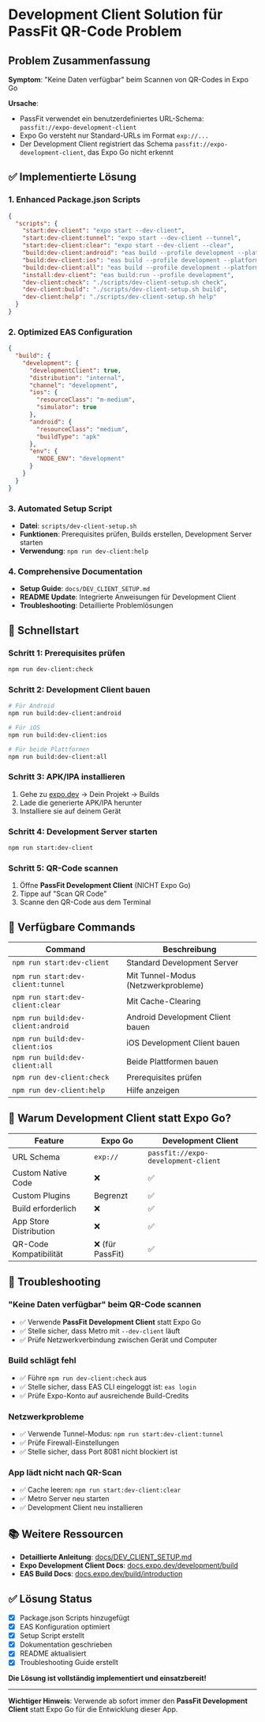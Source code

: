 # Development Client Solution für PassFit QR-Code Problem

## Problem Zusammenfassung

**Symptom**: "Keine Daten verfügbar" beim Scannen von QR-Codes in Expo Go

**Ursache**: 
- PassFit verwendet ein benutzerdefiniertes URL-Schema: `passfit://expo-development-client`
- Expo Go versteht nur Standard-URLs im Format `exp://...`
- Der Development Client registriert das Schema `passfit://expo-development-client`, das Expo Go nicht erkennt

## ✅ Implementierte Lösung

### 1. Enhanced Package.json Scripts
```json
{
  "scripts": {
    "start:dev-client": "expo start --dev-client",
    "start:dev-client:tunnel": "expo start --dev-client --tunnel",
    "start:dev-client:clear": "expo start --dev-client --clear",
    "build:dev-client:android": "eas build --profile development --platform android",
    "build:dev-client:ios": "eas build --profile development --platform ios",
    "build:dev-client:all": "eas build --profile development --platform all",
    "install:dev-client": "eas build:run --profile development",
    "dev-client:check": "./scripts/dev-client-setup.sh check",
    "dev-client:build": "./scripts/dev-client-setup.sh build",
    "dev-client:help": "./scripts/dev-client-setup.sh help"
  }
}
```

### 2. Optimized EAS Configuration
```json
{
  "build": {
    "development": {
      "developmentClient": true,
      "distribution": "internal",
      "channel": "development",
      "ios": {
        "resourceClass": "m-medium",
        "simulator": true
      },
      "android": {
        "resourceClass": "medium",
        "buildType": "apk"
      },
      "env": {
        "NODE_ENV": "development"
      }
    }
  }
}
```

### 3. Automated Setup Script
- **Datei**: `scripts/dev-client-setup.sh`
- **Funktionen**: Prerequisites prüfen, Builds erstellen, Development Server starten
- **Verwendung**: `npm run dev-client:help`

### 4. Comprehensive Documentation
- **Setup Guide**: `docs/DEV_CLIENT_SETUP.md`
- **README Update**: Integrierte Anweisungen für Development Client
- **Troubleshooting**: Detaillierte Problemlösungen

## 🚀 Schnellstart

### Schritt 1: Prerequisites prüfen
```bash
npm run dev-client:check
```

### Schritt 2: Development Client bauen
```bash
# Für Android
npm run build:dev-client:android

# Für iOS  
npm run build:dev-client:ios

# Für beide Plattformen
npm run build:dev-client:all
```

### Schritt 3: APK/IPA installieren
1. Gehe zu [expo.dev](https://expo.dev) → Dein Projekt → Builds
2. Lade die generierte APK/IPA herunter
3. Installiere sie auf deinem Gerät

### Schritt 4: Development Server starten
```bash
npm run start:dev-client
```

### Schritt 5: QR-Code scannen
1. Öffne **PassFit Development Client** (NICHT Expo Go)
2. Tippe auf "Scan QR Code"
3. Scanne den QR-Code aus dem Terminal

## 🔧 Verfügbare Commands

| Command | Beschreibung |
|---------|-------------|
| `npm run start:dev-client` | Standard Development Server |
| `npm run start:dev-client:tunnel` | Mit Tunnel-Modus (Netzwerkprobleme) |
| `npm run start:dev-client:clear` | Mit Cache-Clearing |
| `npm run build:dev-client:android` | Android Development Client bauen |
| `npm run build:dev-client:ios` | iOS Development Client bauen |
| `npm run build:dev-client:all` | Beide Plattformen bauen |
| `npm run dev-client:check` | Prerequisites prüfen |
| `npm run dev-client:help` | Hilfe anzeigen |

## 🎯 Warum Development Client statt Expo Go?

| Feature | Expo Go | Development Client |
|---------|---------|-------------------|
| URL Schema | `exp://` | `passfit://expo-development-client` |
| Custom Native Code | ❌ | ✅ |
| Custom Plugins | Begrenzt | ✅ |
| Build erforderlich | ❌ | ✅ |
| App Store Distribution | ❌ | ✅ |
| QR-Code Kompatibilität | ❌ (für PassFit) | ✅ |

## 🐛 Troubleshooting

### "Keine Daten verfügbar" beim QR-Code scannen
- ✅ Verwende **PassFit Development Client** statt Expo Go
- ✅ Stelle sicher, dass Metro mit `--dev-client` läuft
- ✅ Prüfe Netzwerkverbindung zwischen Gerät und Computer

### Build schlägt fehl
- ✅ Führe `npm run dev-client:check` aus
- ✅ Stelle sicher, dass EAS CLI eingeloggt ist: `eas login`
- ✅ Prüfe Expo-Konto auf ausreichende Build-Credits

### Netzwerkprobleme
- ✅ Verwende Tunnel-Modus: `npm run start:dev-client:tunnel`
- ✅ Prüfe Firewall-Einstellungen
- ✅ Stelle sicher, dass Port 8081 nicht blockiert ist

### App lädt nicht nach QR-Scan
- ✅ Cache leeren: `npm run start:dev-client:clear`
- ✅ Metro Server neu starten
- ✅ Development Client neu installieren

## 📚 Weitere Ressourcen

- **Detaillierte Anleitung**: [docs/DEV_CLIENT_SETUP.md](docs/DEV_CLIENT_SETUP.md)
- **Expo Development Client Docs**: [docs.expo.dev/development/build](https://docs.expo.dev/development/build/)
- **EAS Build Docs**: [docs.expo.dev/build/introduction](https://docs.expo.dev/build/introduction/)

## ✅ Lösung Status

- [x] Package.json Scripts hinzugefügt
- [x] EAS Konfiguration optimiert  
- [x] Setup Script erstellt
- [x] Dokumentation geschrieben
- [x] README aktualisiert
- [x] Troubleshooting Guide erstellt

**Die Lösung ist vollständig implementiert und einsatzbereit!**

---

**Wichtiger Hinweis**: Verwende ab sofort immer den **PassFit Development Client** statt Expo Go für die Entwicklung dieser App.
